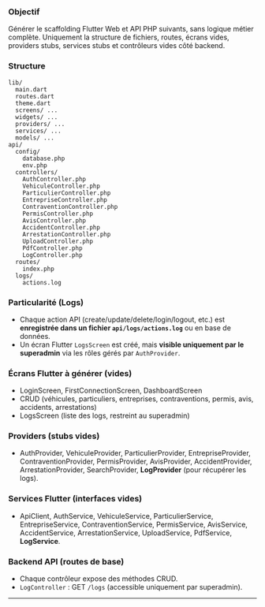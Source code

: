 
### Objectif
Générer le scaffolding Flutter Web et API PHP suivants, sans logique métier complète. Uniquement la structure de fichiers, routes, écrans vides, providers stubs, services stubs et contrôleurs vides côté backend.

### Structure
```
lib/
  main.dart
  routes.dart
  theme.dart
  screens/ ...
  widgets/ ...
  providers/ ...
  services/ ...
  models/ ...
api/
  config/
    database.php
    env.php
  controllers/
    AuthController.php
    VehiculeController.php
    ParticulierController.php
    EntrepriseController.php
    ContraventionController.php
    PermisController.php
    AvisController.php
    AccidentController.php
    ArrestationController.php
    UploadController.php
    PdfController.php
    LogController.php
  routes/
    index.php
  logs/
    actions.log
```

### Particularité (Logs)
- Chaque action API (create/update/delete/login/logout, etc.) est **enregistrée dans un fichier `api/logs/actions.log`** ou en base de données.
- Un écran Flutter `LogsScreen` est créé, mais **visible uniquement par le superadmin** via les rôles gérés par `AuthProvider`.

### Écrans Flutter à générer (vides)
- LoginScreen, FirstConnectionScreen, DashboardScreen
- CRUD (véhicules, particuliers, entreprises, contraventions, permis, avis, accidents, arrestations)
- LogsScreen (liste des logs, restreint au superadmin)

### Providers (stubs vides)
- AuthProvider, VehiculeProvider, ParticulierProvider, EntrepriseProvider, ContraventionProvider, PermisProvider, AvisProvider, AccidentProvider, ArrestationProvider, SearchProvider, **LogProvider** (pour récupérer les logs).

### Services Flutter (interfaces vides)
- ApiClient, AuthService, VehiculeService, ParticulierService, EntrepriseService, ContraventionService, PermisService, AvisService, AccidentService, ArrestationService, UploadService, PdfService, **LogService**.

### Backend API (routes de base)
- Chaque contrôleur expose des méthodes CRUD.
- `LogController` : GET `/logs` (accessible uniquement par superadmin).

---